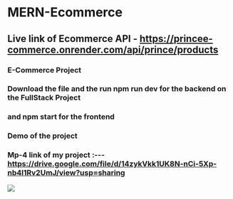 # MERN-Ecommerce

## Live link of Ecommerce API - https://princee-commerce.onrender.com/api/prince/products

### E-Commerce Project 

### Download the file and the run npm run dev for the backend on the FullStack Project 

### and npm start for the frontend

### Demo of the project

### Mp-4 link of my project :--- https://drive.google.com/file/d/14zykVkk1UK8N-nCi-5Xp-nb4l1Rv2UmJ/view?usp=sharing

![](new.gif)
